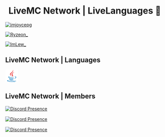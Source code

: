 <h1 align="center"> LiveMC Network | LiveLanguages 🤠</h1>

<p align="left"> <a href="https://twitter.com/imjoycepg" target="blank"><img src="https://img.shields.io/twitter/follow/imjoycepg?color=red&style=for-the-badge" alt="imjoycepg" /></a> </p>
<p align="left"> <a href="https://twitter.com/Ryzeon_" target="blank"><img src="https://img.shields.io/twitter/follow/Ryzeon_?color=green&style=for-the-badge" alt="Ryzeon_" /></a> </p>
<p align="left"> <a href="https://twitter.com/ImLew_" target="blank"><img src="https://img.shields.io/twitter/follow/ImLew_?color=blue&style=for-the-badge" alt="ImLew_" /></a> </p>

<h2 align="left"> LiveMC Network | Languages</h3>
<p align="left">
<a href="https://www.java.com" target="_blank" rel="noreferrer"> <img src="https://raw.githubusercontent.com/devicons/devicon/master/icons/java/java-original.svg" alt="java" width="40" height="40"/> </a>

<h2 align="left"> LiveMC Network | Members</h3>

<p align="left">
    <a href="https://discord.com/users/299732456037154817" target="_blank" rel="nofollow">
        <img src="https://lanyard-profile-readme.vercel.app/api/299732456037154817?&animated=true&borderRadius=30px&idleMessage=Nothing..." alt="Discord Presence" align="center">
    </a>
</p>

<p align="left">
    <a href="https://discord.com/users/411968391402749963" target="_blank" rel="nofollow">
        <img src="https://lanyard-profile-readme.vercel.app/api/411968391402749963?&animated=true&borderRadius=30px&idleMessage=Nothing..." alt="Discord Presence" align="center">
    </a>
</p>

<p align="left">
    <a href="https://discord.com/users/725086496729858151" target="_blank" rel="nofollow">
        <img src="https://lanyard-profile-readme.vercel.app/api/725086496729858151?&animated=true&borderRadius=30px&idleMessage=Nothing..." alt="Discord Presence" align="center">
    </a>
</p>
